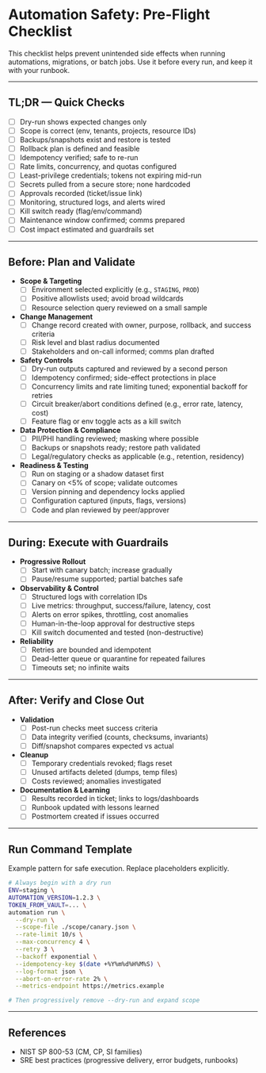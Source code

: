 # Automation Safety: Pre-Flight Checklist

This checklist helps prevent unintended side effects when running automations, migrations, or batch jobs. Use it before every run, and keep it with your runbook.

---

## TL;DR — Quick Checks
- [ ] Dry-run shows expected changes only
- [ ] Scope is correct (env, tenants, projects, resource IDs)
- [ ] Backups/snapshots exist and restore is tested
- [ ] Rollback plan is defined and feasible
- [ ] Idempotency verified; safe to re-run
- [ ] Rate limits, concurrency, and quotas configured
- [ ] Least-privilege credentials; tokens not expiring mid-run
- [ ] Secrets pulled from a secure store; none hardcoded
- [ ] Approvals recorded (ticket/issue link)
- [ ] Monitoring, structured logs, and alerts wired
- [ ] Kill switch ready (flag/env/command)
- [ ] Maintenance window confirmed; comms prepared
- [ ] Cost impact estimated and guardrails set

---

## Before: Plan and Validate
- **Scope & Targeting**
  - [ ] Environment selected explicitly (e.g., `STAGING`, `PROD`)
  - [ ] Positive allowlists used; avoid broad wildcards
  - [ ] Resource selection query reviewed on a small sample
- **Change Management**
  - [ ] Change record created with owner, purpose, rollback, and success criteria
  - [ ] Risk level and blast radius documented
  - [ ] Stakeholders and on-call informed; comms plan drafted
- **Safety Controls**
  - [ ] Dry-run outputs captured and reviewed by a second person
  - [ ] Idempotency confirmed; side-effect protections in place
  - [ ] Concurrency limits and rate limiting tuned; exponential backoff for retries
  - [ ] Circuit breaker/abort conditions defined (e.g., error rate, latency, cost)
  - [ ] Feature flag or env toggle acts as a kill switch
- **Data Protection & Compliance**
  - [ ] PII/PHI handling reviewed; masking where possible
  - [ ] Backups or snapshots ready; restore path validated
  - [ ] Legal/regulatory checks as applicable (e.g., retention, residency)
- **Readiness & Testing**
  - [ ] Run on staging or a shadow dataset first
  - [ ] Canary on <5% of scope; validate outcomes
  - [ ] Version pinning and dependency locks applied
  - [ ] Configuration captured (inputs, flags, versions)
  - [ ] Code and plan reviewed by peer/approver

---

## During: Execute with Guardrails
- **Progressive Rollout**
  - [ ] Start with canary batch; increase gradually
  - [ ] Pause/resume supported; partial batches safe
- **Observability & Control**
  - [ ] Structured logs with correlation IDs
  - [ ] Live metrics: throughput, success/failure, latency, cost
  - [ ] Alerts on error spikes, throttling, cost anomalies
  - [ ] Human-in-the-loop approval for destructive steps
  - [ ] Kill switch documented and tested (non-destructive)
- **Reliability**
  - [ ] Retries are bounded and idempotent
  - [ ] Dead-letter queue or quarantine for repeated failures
  - [ ] Timeouts set; no infinite waits

---

## After: Verify and Close Out
- **Validation**
  - [ ] Post-run checks meet success criteria
  - [ ] Data integrity verified (counts, checksums, invariants)
  - [ ] Diff/snapshot compares expected vs actual
- **Cleanup**
  - [ ] Temporary credentials revoked; flags reset
  - [ ] Unused artifacts deleted (dumps, temp files)
  - [ ] Costs reviewed; anomalies investigated
- **Documentation & Learning**
  - [ ] Results recorded in ticket; links to logs/dashboards
  - [ ] Runbook updated with lessons learned
  - [ ] Postmortem created if issues occurred

---

## Run Command Template
Example pattern for safe execution. Replace placeholders explicitly.

```bash
# Always begin with a dry run
ENV=staging \
AUTOMATION_VERSION=1.2.3 \
TOKEN_FROM_VAULT=... \
automation run \
  --dry-run \
  --scope-file ./scope/canary.json \
  --rate-limit 10/s \
  --max-concurrency 4 \
  --retry 3 \
  --backoff exponential \
  --idempotency-key $(date +%Y%m%d%H%M%S) \
  --log-format json \
  --abort-on-error-rate 2% \
  --metrics-endpoint https://metrics.example

# Then progressively remove --dry-run and expand scope
```

---

## References
- NIST SP 800-53 (CM, CP, SI families)
- SRE best practices (progressive delivery, error budgets, runbooks)

